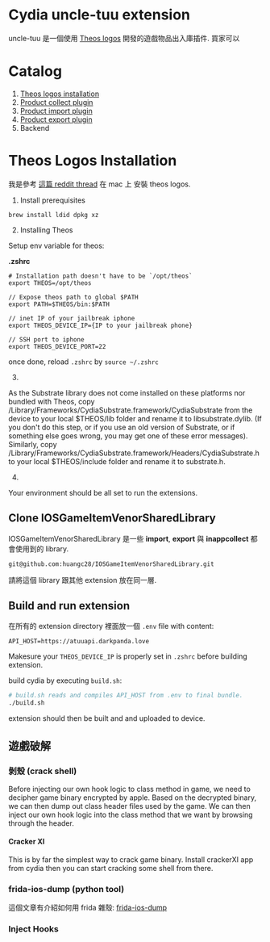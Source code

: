 # Cydia uncle-tuu extension

uncle-tuu 是一個使用 [Theos logos](https://github.com/theos/logos) 開發的遊戲物品出入庫插件. 買家可以

# Catalog

1. [Theos logos installation](#theos-logos-installation)
2. [Product collect plugin](https://github.com/huangc28/cydia-uncle-tuu/blob/master/product_collect.md)
3. [Product import plugin](https://github.com/huangc28/cydia-uncle-tuu/blob/master/import.md)
4. [Product export plugin](https://github.com/huangc28/cydia-uncle-tuu/blob/master/export.md)
5. Backend

# Theos Logos Installation

我是參考 [這篇 reddit thread](https://www.reddit.com/r/jailbreak/comments/839bnv/tutorial_how_to_get_into_tweak_development_for/) 在 mac 上 安裝 theos logos.  

1. Install prerequisites

`brew install ldid dpkg xz`

2. Installing Theos

Setup env variable for theos:

**.zshrc**

```
# Installation path doesn't have to be `/opt/theos`
export THEOS=/opt/theos

// Expose theos path to global $PATH
export PATH=$THEOS/bin:$PATH 

// inet IP of your jailbreak iphone 
export THEOS_DEVICE_IP={IP to your jailbreak phone}

// SSH port to iphone
export THEOS_DEVICE_PORT=22
```

once done, reload `.zshrc` by `source ~/.zshrc`

3.  

As the Substrate library does not come installed on these platforms nor bundled with Theos, copy /Library/Frameworks/CydiaSubstrate.framework/CydiaSubstrate from the device to your local $THEOS/lib folder and rename it to libsubstrate.dylib. (If you don't do this step, or if you use an old version of Substrate, or if something else goes wrong, you may get one of these error messages). Similarly, copy /Library/Frameworks/CydiaSubstrate.framework/Headers/CydiaSubstrate.h to your local $THEOS/include folder and rename it to substrate.h.

4. 

Your environment should be all set to run the extensions.

## Clone IOSGameItemVenorSharedLibrary

IOSGameItemVenorSharedLibrary 是一些 **import**, **export** 與 **inappcollect** 都會使用到的 library. 


```
git@github.com:huangc28/IOSGameItemVenorSharedLibrary.git
```

請將這個 library 跟其他 extension 放在同一層.

## Build and run extension 

在所有的 extension directory 裡面放一個 `.env` file with content:

```
API_HOST=https://atuuapi.darkpanda.love
```

Makesure your `THEOS_DEVICE_IP` is properly set in `.zshrc`  before building extension.

build cydia by executing `build.sh`: 

```sh
# build.sh reads and compiles API_HOST from .env to final bundle.
./build.sh
```

extension should then be built and and uploaded to device.

## 遊戲破解 

### 剝殼 (crack shell)

Before injecting our own hook logic to class method in game, we need to decipher game binary encrypted by apple. Based on the decrypted binary, we can then dump out class header files used by the game. We can then inject our own hook logic into the class method that we want by browsing through the header.
#### Cracker XI

This is by far the simplest way to crack game binary. Install crackerXI app from cydia then you can start cracking some shell from there.

### frida-ios-dump (python tool)

這個文章有介紹如何用 frida 雜殼:
[frida-ios-dump](https://medium.com/zrealm-ios-dev/ios-%E9%80%86%E5%90%91%E5%B7%A5%E7%A8%8B%E5%88%9D%E9%AB%94%E9%A9%97-7498e1ff93ce)

### Inject Hooks